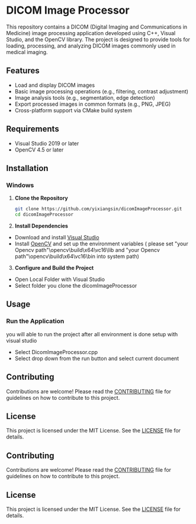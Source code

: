 # DICOM Image Processor

This repository contains a DICOM (Digital Imaging and Communications in Medicine) image processing application developed using C++, Visual Studio, and the OpenCV library. The project is designed to provide tools for loading, processing, and analyzing DICOM images commonly used in medical imaging.

## Features

- Load and display DICOM images
- Basic image processing operations (e.g., filtering, contrast adjustment)
- Image analysis tools (e.g., segmentation, edge detection)
- Export processed images in common formats (e.g., PNG, JPEG)
- Cross-platform support via CMake build system

## Requirements

- Visual Studio 2019 or later
- OpenCV 4.5 or later

## Installation

### Windows

1. **Clone the Repository**
   ```bash
   git clone https://github.com/yixiangsin/dicomImageProcessor.git
   cd dicomImageProcessor
   
2. **Install Dependencies**

- Download and install [Visual Studio](https://visualstudio.microsoft.com/downloads/)
- Install [OpenCV](https://opencv.org/releases/) and set up the environment variables ( please set "your Opencv path"\opencv\build\x64\vc16\lib and "your Opencv path"\opencv\build\x64\vc16\bin into system path)

3. **Configure and Build the Project**

- Open Local Folder with Visual Studio
- Select folder you clone the dicomImageProcessor

## Usage

### Run the Application

you will able to run the project after all environment is done setup with visual studio
- Select DicomImageProcessor.cpp
- Select drop down from the run button and select current document

## Contributing

Contributions are welcome! Please read the [CONTRIBUTING](CONTRIBUTING.md) file for guidelines on how to contribute to this project.

## License

This project is licensed under the MIT License. See the [LICENSE](LICENSE) file for details.

## Contributing

Contributions are welcome! Please read the [CONTRIBUTING](CONTRIBUTING.md) file for guidelines on how to contribute to this project.

## License

This project is licensed under the MIT License. See the [LICENSE](LICENSE) file for details.




